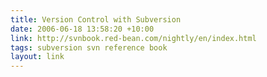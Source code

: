```yaml
---
title: Version Control with Subversion
date: 2006-06-18 13:58:20 +10:00
link: http://svnbook.red-bean.com/nightly/en/index.html
tags: subversion svn reference book
layout: link
---
```

